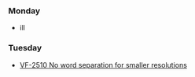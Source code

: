 ### Monday
+ ill

### Tuesday
+ [VF-2510 No word separation for smaller resolutions](https://youtrack.fio.intern/issue/VF-2510)